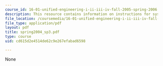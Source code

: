 ```yaml
---
course_id: 16-01-unified-engineering-i-ii-iii-iv-fall-2005-spring-2006
description: This resource contains information on instructions for systems lab.
file_location: /coursemedia/16-01-unified-engineering-i-ii-iii-iv-fall-2005-spring-2006/cd615d2e4514de62c9e267efabad6598_spring2004_sp3.pdf
file_type: application/pdf
layout: pdf
title: spring2004_sp3.pdf
type: course
uid: cd615d2e4514de62c9e267efabad6598

---
```

None